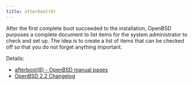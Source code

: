 ```yaml
---
title: afterboot(8)
---
```


After the first complete boot succeeded to the installation, OpenBSD purposes
a complete document to list items for the system administrator to check and
set up. The idea is to create a list of items that can be checked off so that you do
not forget anything important. 
 
Details:

* [afterboot(8) - OpenBSD manual pages](https://man.openbsd.org/afterboot.8)
* [OpenBSD 2.2 Changelog](https://www.openbsd.org/plus22.html)
